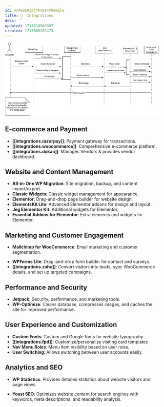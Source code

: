 ```yaml
---
id: vx480s0jpjrkvm14rhemql6
title: 🔌  Integrations
desc: ''
updated: 1713818903097
created: 1713665282473
---
```


![Sequence Diagram](assets/sequence_diagram.jpg)

## E-commerce and Payment

- **[[integrations.razorpay]]**: Payment gateway for transactions.
- **[[integrations.woocommerce]]**: Comprehensive e-commerce platform.
- **[[integrations.dokan]]**: Manages Vendors & provides vendor dashboard.
<!-- - **WC Vendors Marketplace**: Marketplace creation with vendor management. -->
<!-- - **WC Captcha**: Adds captcha to WooCommerce forms to prevent spam and secure the site from bots. -->

## Website and Content Management

- **All-in-One WP Migration**: Site migration, backup, and content import/export.
- **Classic Widgets**: Classic widget management for appearance.
- **Elementor**: Drag-and-drop page builder for website design.
- **ElementsKit Lite**: Advanced Elementor addons for design and layout.
- **Jeg Elementor Kit**: Additional widgets for Elementor.
- **Essential Addons for Elementor**: Extra elements and widgets for Elementor.

## Marketing and Customer Engagement

<!-- - **Contact Form 7**: Creation of contact forms. -->
- **Mailchimp for WooCommerce**: Email marketing and customer segmentation.
<!-- - SMSAlert - WooCommerce: SMS notifications for orders and customer engagement. -->
- **WPForms Lite**: Drag-and-drop form builder for contact and surveys.
- **[[integrations.zoho]]**: Convert visitors into leads, sync WooCommerce details, and set up targeted campaigns.

## Performance and Security

- **Jetpack**: Security, performance, and marketing tools.
- **WP-Optimize**: Cleans database, compresses images, and caches the site for improved performance.
<!-- - WP Super Cache: Generates static HTML files for faster load times. -->
<!-- - WP Armour – Honeypot Anti-Spam: Protects forms from spam using the honeypot technique. -->

## User Experience and Customization

- **Custom Fonts**: Custom and Google fonts for website typography.
- **[[integrations.fpd]]**: Customize/personalize visiting card templates
- **Nav Menu Roles**: Menu item visibility based on user roles.
- **User Switching**: Allows switching between user accounts easily.

## Analytics and SEO

- **WP Statistics**: Provides detailed statistics about website visitors and page views.
<!-- - **Site Kit by Google**: Integrates insights from Google Analytics, Search Console, AdSense, and PageSpeed Insights. -->
- **Yoast SEO**: Optimizes website content for search engines with keywords, meta descriptions, and readability analysis.
